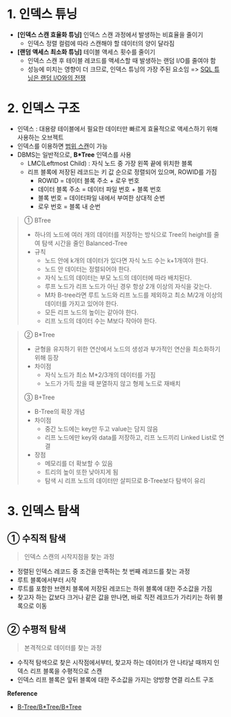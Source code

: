 # 1. 인덱스 튜닝
- **[인덱스 스캔 효율화 튜닝]** 인덱스 스캔 과정에서 발생하는 비효율을 줄이기
	- 인덱스 정렬 컬럼에 따라 스캔해야 할 데이터의 양이 달라짐 
- **[랜덤 액세스 최소화 튜닝]** 테이블 액세스 횟수를 줄이기
	- 인덱스 스캔 후 테이블 레코드를 액세스할 때 발생하는 랜덤 I/O를 줄여야 함
    - 성능에 미치는 영향이 더 크므로, 인덱스 튜닝의 가장 주된 요소임
=> <u>SQL 튜닝은 랜덤 I/O와의 전쟁</u>

# 2. 인덱스 구조
- 인덱스 : 대용량 테이블에서 필요한 데이터만 빠르게 효율적으로 액세스하기 위해 사용하는 오브젝트
- 인덱스를 이용하면 <u>범위 스캔</u>이 가능
- DBMS는 일반적으로, **B*Tree** 인덱스를 사용 
	- LMC(Leftmost Child) : 자식 노드 중 가장 왼쪽 끝에 위치한 블록
    - 리프 블록에 저장된 레코드는 키 값 순으로 정렬되어 있으며, ROWID를 가짐
    	- ROWID = 데이터 블록 주소 + 로우 번호 
        - 데이터 블록 주소 = 데이터 파일 번호 + 블록 번호
        - 블록 번호 = 데이터파일 내에서 부여한 상대적 순번
        - 로우 번호 = 블록 내 순번 
> ① BTree
> - 하나의 노드에 여러 개의 데이터를 저장하는 방식으로 Tree의 height를 줄여 탐색 시간을 줄인 Balanced-Tree
> - 규칙
> 	- 노드 안에 k개의 데이터가 있다면 자식 노드 수는 k+1개여야 한다.
>    - 노드 안 데이터는 정렬되어야 한다.
>    - 자식 노드의 데이터는 부모 노드의 데이터에 따라 배치된다.
>    - 루프 노드가 리프 노드가 아닌 경우 항상 2개 이상의 자식을 갖는다.
>    - M차 B-tree라면 루트 노드와 리프 노드를 제외하고 최소 M/2개 이상의 데이터를 가지고 있어야 한다.
>    - 모든 리프 노드의 높이는 같아야 한다.
>    - 리프 노드의 데이터 수는 M보다 작아야 한다. 

> 
> ② B*Tree
> - 균형을 유지하기 위한 연산에서 노드의 생성과 부가적인 연산을 최소화하기 위해 등장
> - 차이점
>	- 자식 노드가 최소 M*2/3개의 데이터를 가짐
>	- 노드가 가득 찼을 때 분열하지 않고 형제 노드로 재배치
>
> ③ B+Tree
> - B-Tree의 확장 개념
> - 차이점
> 	- 중간 노드에는 key만 두고 value는 담지 않음
> 	- 리프 노드에만 key와 data를 저장하고, 리프 노드끼리 Linked List로 연결
> - 장점
>	- 메모리를 더 확보할 수 있음
> 	- 트리의 높이 또한 낮아지게 됨 
>	- 탐색 시 리프 노드의 데이터만 살피므로 B-Tree보다 탐색이 유리 

# 3. 인덱스 탐색
## ① 수직적 탐색
> 인덱스 스캔의 시작지점을 찾는 과정

- 정렬된 인덱스 레코드 중 조건을 만족하는 첫 번째 레코드를 찾는 과정 
- 루트 블록에서부터 시작
- 루트를 포함한 브랜치 블록에 저장된 레코드는 하위 블록에 대한 주소값을 가짐
- 찾고자 하는 값보다 크거나 같은 값을 만나면, 바로 직전 레코드가 가리키는 하위 블록으로 이동
## ② 수평적 탐색
> 본격적으로 데이터를 찾는 과정

- 수직적 탐색으로 찾은 시작점에서부터, 찾고자 하는 데이터가 안 나타날 때까지 인덱스 리프 블록을 수평적으로 스캔 
- 인덱스 리프 블록은 앞뒤 블록에 대한 주소값을 가지는 양방향 연결 리스트 구조


**Reference**
- [B-Tree/B*Tree/B+Tree](https://yeongjaekong.tistory.com/38)
